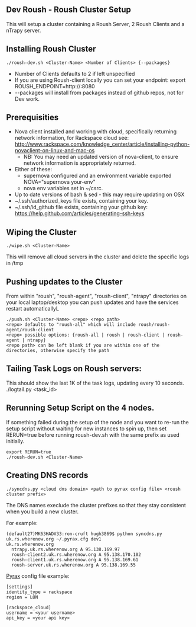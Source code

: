 Dev Roush - Roush Cluster Setup
-----------------------

This will setup a cluster containing a Roush Server, 2 Roush Clients and a nTrapy server.

Installing Roush Cluster
-----------------------

    ./roush-dev.sh <Cluster-Name> <Number of Clients> {--packages}

* Number of Clients defaults to 2 if left unspecified
* If you are using Roush-client locally you can set your endpoint:
export ROUSH_ENDPOINT=http://<ip of server>:8080
* --packages will install from packages instead of github repos, not for Dev work.

Prerequisities
-----------------------

* Nova client installed and working with cloud, specifically returning network information, for Rackspace cloud see:
    http://www.rackspace.com/knowledge_center/article/installing-python-novaclient-on-linux-and-mac-os
  * NB: You may need an updated version of nova-client, to ensure network information is appropriately returned.
* Either of these:
  * supernova configured and an environment variable exported NOVA="supernova your-env"
  * nova env variables set in ~/csrc.
* Up to date versions of bash & sed - this may require updating on OSX
* ~/.ssh/authorized_keys file exists, containing your key.
* ~/.ssh/id_github file exists, containing your github key:
    https://help.github.com/articles/generating-ssh-keys

Wiping the Cluster
-----------------------

    ./wipe.sh <Cluster-Name>

This will remove all cloud servers in the cluster and delete the specific logs in /tmp

Pushing updates to the Cluster
-----------------------

From within "roush", "roush-agent", "roush-client", "ntrapy" directories on your local laptop/desktop
you can push updates and have the services restart automaticallyL

    ./push.sh <Cluster-Name> <repo> <repo path>
    <repo> defaults to "roush-all" which will include roush/roush-agent/roush-client
    <repo> possible options: {roush-all | roush | roush-client | roush-agent | ntrapy}
    <repo path> can be left blank if you are within one of the directories, otherwise specify the path

Tailing Task Logs on Roush servers:
-----------------------

This should show the last 1K of the task logs, updating every 10 seconds.
    ./logtail.py <task_id>

Rerunning Setup Script on the 4 nodes.
-----------------------

If something failed during the setup of the node and you want to re-run the setup
script without waiting for new instances to spin up, then set RERUN=true before running
roush-dev.sh with the same prefix as used initially.

    export RERUN=true
    ./roush-dev.sh <Cluster-Name>

Creating DNS records
--------------------

    ./syncdns.py <cloud dns domain> <path to pyrax config file> <roush cluster prefix>

The DNS names execlude the cluster prefixes so that they stay consistent when you build a new cluster.

For example:

    (default27)MK63HADV33:ron-cruft hugh3869$ python syncdns.py uk.rs.wherenow.org ~/.pyrax.cfg dev1
    uk.rs.wherenow.org
      ntrapy.uk.rs.wherenow.org A 95.138.169.97
      roush-client2.uk.rs.wherenow.org A 95.138.170.102
      roush-client1.uk.rs.wherenow.org A 95.138.169.61
      roush-server.uk.rs.wherenow.org A 95.138.169.55

[Pyrax](https://github.com/rackspace/pyrax/blob/master/docs/pyrax_doc.md) config file example:

    [settings]
    identity_type = rackspace
    region = LON

    [rackspace_cloud]
    username = <your username>
    api_key = <your api key>
